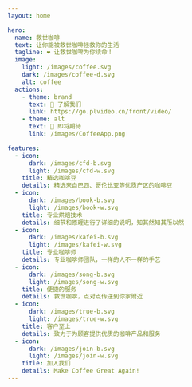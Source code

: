 ```yaml
---
layout: home

hero:
  name: 救世咖啡
  text: 让你能被救世咖啡拯救你的生活
  tagline: ❤️️ 让救世咖啡为你续命！
  image:
    light: /images/coffee.svg
    dark: /images/coffee-d.svg
    alt: coffee
  actions:
    - theme: brand
      text: 🍕 了解我们
      link: https://go.plvideo.cn/front/video/
    - theme: alt
      text: 🍺 即将期待
      link: /images/CoffeeApp.png

features:
  - icon:
      dark: /images/cfd-b.svg
      light: /images/cfd-w.svg
    title: 精选咖啡豆
    details: 精选来自巴西、哥伦比亚等优质产区的咖啡豆
  - icon:
      dark: /images/book-b.svg
      light: /images/book-w.svg
    title: 专业烘焙技术
    details: 细节和原理进行了详细的说明，知其然知其所以然
  - icon:
      dark: /images/kafei-b.svg
      light: /images/kafei-w.svg
    title: 专业咖啡师
    details: 专业咖啡师团队，一样的人不一样的手艺
  - icon:
      dark: /images/song-b.svg
      light: /images/song-w.svg
    title: 便捷的服务
    details: 救世咖啡，点对点传送到你家附近
  - icon:
      dark: /images/true-b.svg
      light: /images/true-w.svg
    title: 客户至上
    details: 致力于为顾客提供优质的咖啡产品和服务
  - icon:
      dark: /images/join-b.svg
      light: /images/join-w.svg
    title: 加入我们
    details: Make Coffee Great Again!
---
```

